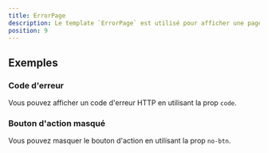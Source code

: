 ```yaml
---
title: ErrorPage
description: Le template `ErrorPage` est utilisé pour afficher une page d'erreur.
position: 9
---
```


<doc-tabs light>

<doc-tab-item label="Utilisation">

## Exemples

### Code d'erreur

Vous pouvez afficher un code d'erreur HTTP en utilisant la prop `code`.

<doc-example file="error-page/code"></doc-example>

### Bouton d'action masqué

Vous pouvez masquer le bouton d'action en utilisant la prop `no-btn`.

<doc-example file="error-page/no-btn"></doc-example>

</doc-tab-item>

<doc-tab-item label="API">
<doc-api name="error-page"></doc-api>
</doc-tab-item>

</doc-tabs>
